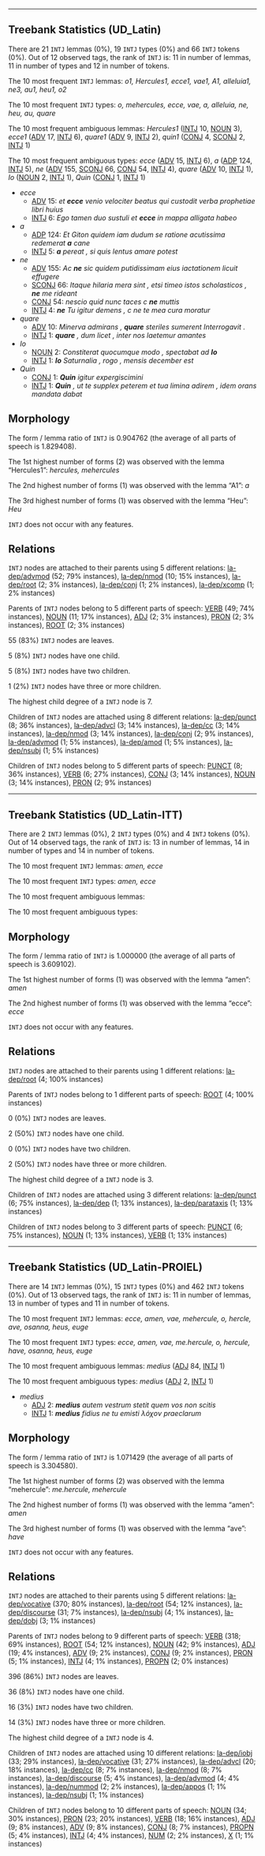 

--------------------------------------------------------------------------------

## Treebank Statistics (UD_Latin)

There are 21 `INTJ` lemmas (0%), 19 `INTJ` types (0%) and 66 `INTJ` tokens (0%).
Out of 12 observed tags, the rank of `INTJ` is: 11 in number of lemmas, 11 in number of types and 12 in number of tokens.

The 10 most frequent `INTJ` lemmas: _o1, Hercules1, ecce1, vae1, A1, alleluia1, ne3, au1, heu1, o2_

The 10 most frequent `INTJ` types:  _o, mehercules, ecce, vae, a, alleluia, ne, heu, au, quare_

The 10 most frequent ambiguous lemmas: _Hercules1_ ([INTJ]() 10, [NOUN]() 3), _ecce1_ ([ADV]() 17, [INTJ]() 6), _quare1_ ([ADV]() 9, [INTJ]() 2), _quin1_ ([CONJ]() 4, [SCONJ]() 2, [INTJ]() 1)

The 10 most frequent ambiguous types:  _ecce_ ([ADV]() 15, [INTJ]() 6), _a_ ([ADP]() 124, [INTJ]() 5), _ne_ ([ADV]() 155, [SCONJ]() 66, [CONJ]() 54, [INTJ]() 4), _quare_ ([ADV]() 10, [INTJ]() 1), _Io_ ([NOUN]() 2, [INTJ]() 1), _Quin_ ([CONJ]() 1, [INTJ]() 1)


* _ecce_
  * [ADV]() 15: _et <b>ecce</b> venio velociter beatus qui custodit verba prophetiae libri huius_
  * [INTJ]() 6: _Ego tamen duo sustuli et <b>ecce</b> in mappa alligata habeo_
* _a_
  * [ADP]() 124: _Et Giton quidem iam dudum se ratione acutissima redemerat <b>a</b> cane_
  * [INTJ]() 5: _<b>a</b> pereat , si quis lentus amare potest_
* _ne_
  * [ADV]() 155: _Ac <b>ne</b> sic quidem putidissimam eius iactationem licuit effugere_
  * [SCONJ]() 66: _Itaque hilaria mera sint , etsi timeo istos scholasticos , <b>ne</b> me rideant_
  * [CONJ]() 54: _nescio quid nunc taces c <b>ne</b> muttis_
  * [INTJ]() 4: _<b>ne</b> Tu igitur demens , c ne te mea cura moratur_
* _quare_
  * [ADV]() 10: _Minerva admirans , <b>quare</b> steriles sumerent Interrogavit ._
  * [INTJ]() 1: _<b>quare</b> , dum licet , inter nos laetemur amantes_
* _Io_
  * [NOUN]() 2: _Constiterat quocumque modo , spectabat ad <b>Io</b>_
  * [INTJ]() 1: _<b>Io</b> Saturnalia , rogo , mensis december est_
* _Quin_
  * [CONJ]() 1: _<b>Quin</b> igitur expergiscimini_
  * [INTJ]() 1: _<b>Quin</b> , ut te supplex peterem et tua limina adirem , idem orans mandata dabat_

## Morphology

The form / lemma ratio of `INTJ` is 0.904762 (the average of all parts of speech is 1.829408).

The 1st highest number of forms (2) was observed with the lemma “Hercules1”: _hercules, mehercules_

The 2nd highest number of forms (1) was observed with the lemma “A1”: _a_

The 3rd highest number of forms (1) was observed with the lemma “Heu”: _Heu_

`INTJ` does not occur with any features.


## Relations

`INTJ` nodes are attached to their parents using 5 different relations: [la-dep/advmod]() (52; 79% instances), [la-dep/nmod]() (10; 15% instances), [la-dep/root]() (2; 3% instances), [la-dep/conj]() (1; 2% instances), [la-dep/xcomp]() (1; 2% instances)

Parents of `INTJ` nodes belong to 5 different parts of speech: [VERB]() (49; 74% instances), [NOUN]() (11; 17% instances), [ADJ]() (2; 3% instances), [PRON]() (2; 3% instances), [ROOT]() (2; 3% instances)

55 (83%) `INTJ` nodes are leaves.

5 (8%) `INTJ` nodes have one child.

5 (8%) `INTJ` nodes have two children.

1 (2%) `INTJ` nodes have three or more children.

The highest child degree of a `INTJ` node is 7.

Children of `INTJ` nodes are attached using 8 different relations: [la-dep/punct]() (8; 36% instances), [la-dep/advcl]() (3; 14% instances), [la-dep/cc]() (3; 14% instances), [la-dep/nmod]() (3; 14% instances), [la-dep/conj]() (2; 9% instances), [la-dep/advmod]() (1; 5% instances), [la-dep/amod]() (1; 5% instances), [la-dep/nsubj]() (1; 5% instances)

Children of `INTJ` nodes belong to 5 different parts of speech: [PUNCT]() (8; 36% instances), [VERB]() (6; 27% instances), [CONJ]() (3; 14% instances), [NOUN]() (3; 14% instances), [PRON]() (2; 9% instances)



--------------------------------------------------------------------------------

## Treebank Statistics (UD_Latin-ITT)

There are 2 `INTJ` lemmas (0%), 2 `INTJ` types (0%) and 4 `INTJ` tokens (0%).
Out of 14 observed tags, the rank of `INTJ` is: 13 in number of lemmas, 14 in number of types and 14 in number of tokens.

The 10 most frequent `INTJ` lemmas: _amen, ecce_

The 10 most frequent `INTJ` types:  _amen, ecce_

The 10 most frequent ambiguous lemmas: 

The 10 most frequent ambiguous types:  



## Morphology

The form / lemma ratio of `INTJ` is 1.000000 (the average of all parts of speech is 3.609102).

The 1st highest number of forms (1) was observed with the lemma “amen”: _amen_

The 2nd highest number of forms (1) was observed with the lemma “ecce”: _ecce_

`INTJ` does not occur with any features.


## Relations

`INTJ` nodes are attached to their parents using 1 different relations: [la-dep/root]() (4; 100% instances)

Parents of `INTJ` nodes belong to 1 different parts of speech: [ROOT]() (4; 100% instances)

0 (0%) `INTJ` nodes are leaves.

2 (50%) `INTJ` nodes have one child.

0 (0%) `INTJ` nodes have two children.

2 (50%) `INTJ` nodes have three or more children.

The highest child degree of a `INTJ` node is 3.

Children of `INTJ` nodes are attached using 3 different relations: [la-dep/punct]() (6; 75% instances), [la-dep/dep]() (1; 13% instances), [la-dep/parataxis]() (1; 13% instances)

Children of `INTJ` nodes belong to 3 different parts of speech: [PUNCT]() (6; 75% instances), [NOUN]() (1; 13% instances), [VERB]() (1; 13% instances)



--------------------------------------------------------------------------------

## Treebank Statistics (UD_Latin-PROIEL)

There are 14 `INTJ` lemmas (0%), 15 `INTJ` types (0%) and 462 `INTJ` tokens (0%).
Out of 13 observed tags, the rank of `INTJ` is: 11 in number of lemmas, 13 in number of types and 11 in number of tokens.

The 10 most frequent `INTJ` lemmas: _ecce, amen, vae, mehercule, o, hercle, ave, osanna, heus, euge_

The 10 most frequent `INTJ` types:  _ecce, amen, vae, me.hercule, o, hercule, have, osanna, heus, euge_

The 10 most frequent ambiguous lemmas: _medius_ ([ADJ]() 84, [INTJ]() 1)

The 10 most frequent ambiguous types:  _medius_ ([ADJ]() 2, [INTJ]() 1)


* _medius_
  * [ADJ]() 2: _<b>medius</b> autem vestrum stetit quem vos non scitis_
  * [INTJ]() 1: _<b>medius</b> fidius ne tu emisti λόχον praeclarum_

## Morphology

The form / lemma ratio of `INTJ` is 1.071429 (the average of all parts of speech is 3.304580).

The 1st highest number of forms (2) was observed with the lemma “mehercule”: _me.hercule, mehercule_

The 2nd highest number of forms (1) was observed with the lemma “amen”: _amen_

The 3rd highest number of forms (1) was observed with the lemma “ave”: _have_

`INTJ` does not occur with any features.


## Relations

`INTJ` nodes are attached to their parents using 5 different relations: [la-dep/vocative]() (370; 80% instances), [la-dep/root]() (54; 12% instances), [la-dep/discourse]() (31; 7% instances), [la-dep/nsubj]() (4; 1% instances), [la-dep/dobj]() (3; 1% instances)

Parents of `INTJ` nodes belong to 9 different parts of speech: [VERB]() (318; 69% instances), [ROOT]() (54; 12% instances), [NOUN]() (42; 9% instances), [ADJ]() (19; 4% instances), [ADV]() (9; 2% instances), [CONJ]() (9; 2% instances), [PRON]() (5; 1% instances), [INTJ]() (4; 1% instances), [PROPN]() (2; 0% instances)

396 (86%) `INTJ` nodes are leaves.

36 (8%) `INTJ` nodes have one child.

16 (3%) `INTJ` nodes have two children.

14 (3%) `INTJ` nodes have three or more children.

The highest child degree of a `INTJ` node is 4.

Children of `INTJ` nodes are attached using 10 different relations: [la-dep/iobj]() (33; 29% instances), [la-dep/vocative]() (31; 27% instances), [la-dep/advcl]() (20; 18% instances), [la-dep/cc]() (8; 7% instances), [la-dep/nmod]() (8; 7% instances), [la-dep/discourse]() (5; 4% instances), [la-dep/advmod]() (4; 4% instances), [la-dep/nummod]() (2; 2% instances), [la-dep/appos]() (1; 1% instances), [la-dep/nsubj]() (1; 1% instances)

Children of `INTJ` nodes belong to 10 different parts of speech: [NOUN]() (34; 30% instances), [PRON]() (23; 20% instances), [VERB]() (18; 16% instances), [ADJ]() (9; 8% instances), [ADV]() (9; 8% instances), [CONJ]() (8; 7% instances), [PROPN]() (5; 4% instances), [INTJ]() (4; 4% instances), [NUM]() (2; 2% instances), [X]() (1; 1% instances)

